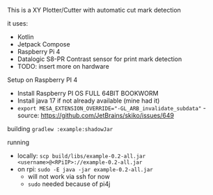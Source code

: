 This is a XY Plotter/Cutter with automatic cut mark detection 

it uses:
* Kotlin
* Jetpack Compose 
* Raspberry Pi 4
* Datalogic S8-PR Contrast sensor for print mark detection
* TODO: insert more on hardware

Setup on Raspberry PI 4
* Install Raspberry PI OS FULL 64BIT BOOKWORM
* Install java 17 if not already available (mine had it)
* `export MESA_EXTENSION_OVERRIDE="-GL_ARB_invalidate_subdata"` - source: https://github.com/JetBrains/skiko/issues/649

building
`gradlew :example:shadowJar`

running
* locally: `scp build/libs/example-0.2-all.jar <username>@<RPiIP>://example-0.2-all.jar`
* on rpi: `sudo -E java -jar example-0.2-all.jar` 
  * will not work via ssh for now
  * `sudo` needed because of pi4j

